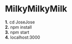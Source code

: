 # MilkyMilkyMilk

**1.** cd JoseJose<br>
**2.** npm install<br>
**3.** npm start<br>
**4.** localhost:3000<br>
